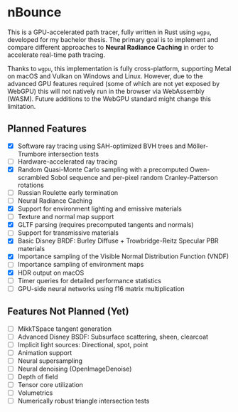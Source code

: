 # nBounce

This is a GPU-accelerated path tracer, fully written in Rust using `wgpu`, developed for my bachelor thesis. The primary goal is to implement and compare different approaches to **Neural Radiance Caching** in order to accelerate real-time path tracing.

Thanks to `wgpu`, this implementation is fully cross-platform, supporting Metal on macOS and Vulkan on Windows and Linux. However, due to the advanced GPU features required (some of which are not yet exposed by WebGPU) this will not natively run in the browser via WebAssembly (WASM). Future additions to the WebGPU standard might change this limitation.

## Planned Features
- [X] Software ray tracing using SAH-optimized BVH trees and Möller-Trumbore intersection tests
- [ ] Hardware-accelerated ray tracing
- [X] Random Quasi-Monte Carlo sampling with a precomputed Owen-scrambled Sobol sequence and per-pixel random Cranley-Patterson rotations
- [ ] Russian Roulette early termination
- [ ] Neural Radiance Caching
- [X] Support for environment lighting and emissive materials
- [ ] Texture and normal map support
- [X] GLTF parsing (requires precomputed tangents and normals)
- [ ] Support for transmissive materials
- [X] Basic Disney BRDF: Burley Diffuse + Trowbridge-Reitz Specular PBR materials
- [X] Importance sampling of the Visible Normal Distribution Function (VNDF)
- [ ] Importance sampling of environment maps
- [X] HDR output on macOS
- [ ] Timer queries for detailed performance statistics
- [ ] GPU-side neural networks using f16 matrix multiplication

## Features Not Planned (Yet)
- [ ] MikkTSpace tangent generation
- [ ] Advanced Disney BSDF: Subsurface scattering, sheen, clearcoat
- [ ] Implicit light sources: Directional, spot, point
- [ ] Animation support
- [ ] Neural supersampling
- [ ] Neural denoising (OpenImageDenoise)
- [ ] Depth of field
- [ ] Tensor core utilization
- [ ] Volumetrics
- [ ] Numerically robust triangle intersection tests
